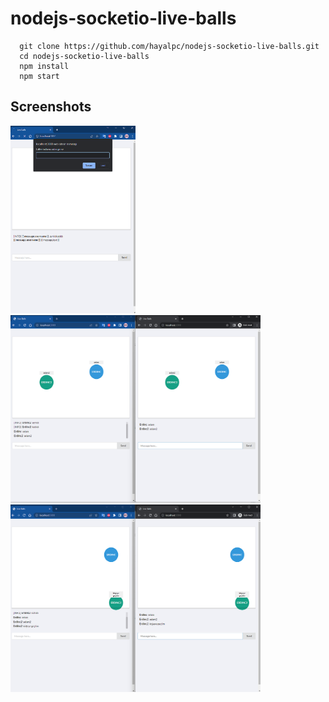 # nodejs-socketio-live-balls

```
  git clone https://github.com/hayalpc/nodejs-socketio-live-balls.git
  cd nodejs-socketio-live-balls
  npm install
  npm start
```

## Screenshots
<img src="screenshots/1.png" alt="" width="200" height="300" />
<br>
<img src="screenshots/2.png" alt="" width="400" height="300" />
<br>
<img src="screenshots/3.png" alt="" width="400" height="300" />
